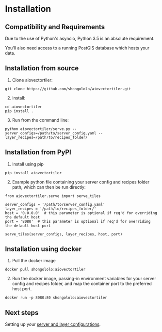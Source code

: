 # Installation

## Compatibility and Requirements

Due to the use of Python's asyncio, Python 3.5 is an absolute requirement.

You'll also need access to a running PostGIS database which hosts your data.

## Installation from source

1. Clone aiovectortiler:
```
git clone https://github.com/shongololo/aiovectortiler.git
```

2. Install:
```
cd aiovectortiler
pip install .
```

3. Run from the command line:
```
python aiovectortiler/serve.py --server_configs=/path/to/server_config.yaml --layer_recipes=/path/to/recipes_folder/
```

## Installation from PyPI

1. Install using pip
```
pip install aiovectortiler
```

2. Example python file containing your server config and recipes folder path, which can then be run directly:

```
from aiovectortiler.serve import serve_tiles

server_configs = '/path/to/server_config.yaml'
layer_recipes = '/path/to/recipes_folder/'
host = '0.0.0.0'  # this parameter is optional if req'd for overriding the default host
port = '8080'  # this parameter is optional if req'd for overriding the default host port

serve_tiles(server_configs, layer_recipes, host, port)
```

## Installation using docker

1. Pull the docker image
```
docker pull shongololo:aiovectortiler
```

2. Run the docker image, passing-in environment variables for your server config and recipes folder, and map the container port to the preferred host port.
```
docker run -p 8080:80 shongololo:aiovectortiler
```

## Next steps

Setting up your [server and layer configurations](config.md).
